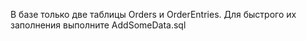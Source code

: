 В базе только две таблицы Orders и OrderEntries. Для быстрого их заполнения выполните AddSomeData.sql
